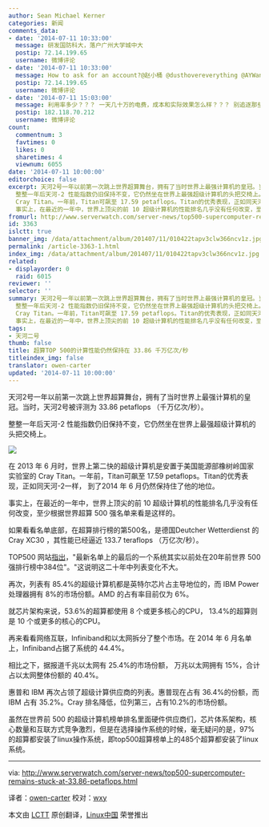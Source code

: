 ```yaml
---
author: Sean Michael Kerner
categories: 新闻
comments_data:
- date: '2014-07-11 10:33:00'
  message: 研发国防科大，落户广州大学城中大
  postip: 72.14.199.65
  username: 微博评论
- date: '2014-07-11 10:33:00'
  message: How to ask for an account?@赵小桶 @dusthovereverything @AYWangMath
  postip: 72.14.199.65
  username: 微博评论
- date: '2014-07-11 15:03:00'
  message: 利用率多少？？？ 一天几十万的电费，成本和实际效果怎么样？？？ 别追逐那些虚名虚利喽
  postip: 182.118.70.212
  username: 微博评论
count:
  commentnum: 3
  favtimes: 0
  likes: 0
  sharetimes: 4
  viewnum: 6055
date: '2014-07-11 10:00:00'
editorchoice: false
excerpt: 天河2号一年以前第一次跳上世界超算舞台，拥有了当时世界上最强计算机的皇冠。当时，天河2号被评测为 33.86 petaflops （千万亿次/秒）。
  整整一年后天河-2 性能指数仍旧保持不变，它仍然坐在世界上最强超级计算机的头把交椅上。  在 2013 年 6 月时，世界上第二快的超级计算机是安置于美国能源部橡树岭国家实验室的
  Cray Titan。一年前，Titan可飙至 17.59 petaflops。Titan的优秀表现，正如同天河-2一样， 到了2014 年 6 月仍然保持住了他的地位。
  事实上，在最近的一年中，世界上顶尖的前 10 超级计算机的性能排名几乎没有任何改变，至
fromurl: http://www.serverwatch.com/server-news/top500-supercomputer-remains-stuck-at-33.86-petaflops.html
id: 3363
islctt: true
banner_img: /data/attachment/album/201407/11/010422tapv3clw366ncv1z.jpg
permalink: /article-3363-1.html
index_img: /data/attachment/album/201407/11/010422tapv3clw366ncv1z.jpg.thumb.jpg
related:
- displayorder: 0
  raid: 6015
reviewer: ''
selector: ''
summary: 天河2号一年以前第一次跳上世界超算舞台，拥有了当时世界上最强计算机的皇冠。当时，天河2号被评测为 33.86 petaflops （千万亿次/秒）。
  整整一年后天河-2 性能指数仍旧保持不变，它仍然坐在世界上最强超级计算机的头把交椅上。  在 2013 年 6 月时，世界上第二快的超级计算机是安置于美国能源部橡树岭国家实验室的
  Cray Titan。一年前，Titan可飙至 17.59 petaflops。Titan的优秀表现，正如同天河-2一样， 到了2014 年 6 月仍然保持住了他的地位。
  事实上，在最近的一年中，世界上顶尖的前 10 超级计算机的性能排名几乎没有任何改变，至
tags:
- 天河二号
thumb: false
title: 超算TOP 500的计算性能仍然保持在 33.86 千万亿次/秒
titleindex_img: false
translator: owen-carter
updated: '2014-07-11 10:00:00'
---
```


天河2号一年以前第一次跳上世界超算舞台，拥有了当时世界上最强计算机的皇冠。当时，天河2号被评测为 33.86 petaflops （千万亿次/秒）。


整整一年后天河-2 性能指数仍旧保持不变，它仍然坐在世界上最强超级计算机的头把交椅上。


![](/data/attachment/album/201407/11/010422tapv3clw366ncv1z.jpg)


在 2013 年 6 月时，世界上第二快的超级计算机是安置于美国能源部橡树岭国家实验室的 Cray Titan。一年前，Titan可飙至 17.59 petaflops。Titan的优秀表现，正如同天河-2一样， 到了2014 年 6 月仍然保持住了他的地位。


事实上，在最近的一年中，世界上顶尖的前 10 超级计算机的性能排名几乎没有任何改变，至少根据世界超算 500 强名单来看是这样的。


如果看看名单底部，在超算排行榜的第500名，是德国Deutcher Wetterdienst 的Cray XC30 ，其性能已经逼近 133.7 teraflops （万亿次/秒）。


TOP500 网站[指出](http://top500.org/blog/lists/2014/06/press-release/)，"最新名单上的最后的一个系统其实以前处在20年前世界 500 强排行榜中384位"。"这说明这二十年中列表变化不大。


再次，列表有 85.4%的超级计算机都是英特尔芯片占主导地位的，而 IBM Power 处理器拥有 8%的市场份额。AMD 的占有率目前仅为 6%。


就芯片架构来说，53.6%的超算都使用 8 个或更多核心的CPU， 13.4%的超算则是 10 个或更多的核心的CPU。


再来看看网络互联，Infiniband和以太网拆分了整个市场。在 2014 年 6 月名单上，Infiniband占据了系统的 44.4%。


相比之下，据报道千兆以太网有 25.4%的市场份额， 万兆以太网拥有 15%，合计占以太网整体份额的 40.4%。


惠普和 IBM 再次占领了超级计算供应商的列表。惠普现在占有 36.4%的份额，而 IBM 占有 35.2%。Cray 排名降低，位列第三，占有10.2%的市场份额。


虽然在世界前 500 的超级计算机榜单排名里面硬件供应商们，芯片体系架构，核心数量和互联方式竞争激烈，但是在选择操作系统的时候，毫无疑问的是，97%的超算都安装了linux操作系统，即top500超算榜单上的485个超算都安装了linux系统。




---


via: <http://www.serverwatch.com/server-news/top500-supercomputer-remains-stuck-at-33.86-petaflops.html>


译者：[owen-carter](https://github.com/owen-carter) 校对：[wxy](https://github.com/wxy)


本文由 [LCTT](https://github.com/LCTT/TranslateProject) 原创翻译，[Linux中国](http://linux.cn/) 荣誉推出